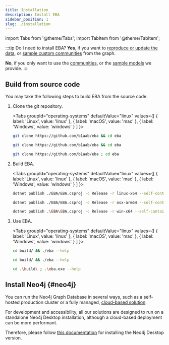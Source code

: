 ```yaml
---
title: Installation
description: Install EBA
sidebar_position: 1
slug: ./installation
---
```


import Tabs from '@theme/Tabs';
import TabItem from '@theme/TabItem';



:::tip Do I need to install EBA?
**Yes**, if you want to 
[reproduce or update the data](/docs/bitcoin/etl/overview), or 
[sample custom communities](/docs/bitcoin/sampling/overview) 
from the graph.

**No**, if you only want to use the 
[communities](https://www.kaggle.com/datasets/vjalili/bitcoin-graph-sampled-communities), or 
the [sample models](https://github.com/B1AAB/GraphStudio) we provide.
::::

## Build from source code

You may take the following steps to build EBA from the source code. 

1. Clone the git repository. 

    <Tabs
        groupId="operating-systems"
        defaultValue="linux"
        values={[
            { label: 'Linux', value: 'linux' },
            { label: 'macOS', value: 'mac' },
            { label: 'Windows', value: 'windows' }
        ]
    }>
    <TabItem value="linux">

    ```bash
    git clone https://github.com/b1aab/eba && cd eba
    ```

    </TabItem>
    <TabItem value="mac">

    ```bash
    git clone https://github.com/b1aab/eba && cd eba
    ```

    </TabItem>
    <TabItem value="windows">

    ```bash
    git clone https://github.com/b1aab/eba ; cd eba
    ```

    </TabItem>
    </Tabs>

2. Build EBA.

    <Tabs
        groupId="operating-systems"
        defaultValue="linux"
        values={[
            { label: 'Linux', value: 'linux' },
            { label: 'macOS', value: 'mac' },
            { label: 'Windows', value: 'windows' }
        ]
    }>
    <TabItem value="linux">

    ```bash
    dotnet publish ./EBA/EBA.csproj -c Release -r linux-x64 --self-contained true -o "build" -p:WarningLevel=0
    ```

    </TabItem>
    <TabItem value="mac">

    ```bash
    dotnet publish ./EBA/EBA.csproj -c Release -r osx-arm64 --self-contained true -o "build" -p:WarningLevel=0
    ```

    </TabItem>
    <TabItem value="windows">

    ```bash
    dotnet publish .\EBA\EBA.csproj -c Release -r win-x64 --self-contained true -o "build" -p:WarningLevel=0
    ```

    </TabItem>
    </Tabs>


3. Use EBA.

    <Tabs
        groupId="operating-systems"
        defaultValue="linux"
        values={[
            { label: 'Linux', value: 'linux' },
            { label: 'macOS', value: 'mac' },
            { label: 'Windows', value: 'windows' }
        ]
    }>
    <TabItem value="linux">

    ```bash
    cd build/ && ./eba --help
    ```

    </TabItem>
    <TabItem value="mac">

    ```bash
    cd build/ && ./eba --help
    ```

    </TabItem>
    <TabItem value="windows">

    ```bash
    cd .\build\ ; .\eba.exe --help
    ```

    </TabItem>
    </Tabs>



## Install Neo4j {#neo4j}

You can run the Neo4j Graph Database in several ways, 
such as a self-hosted production cluster or a fully managed, 
[cloud-based solution](https://neo4j.com/deployment-center).


For development and accessibility, 
all our solutions are designed to run on a standalone Neo4j Desktop installation, 
although a cloud-based deployment can be more performant.

Therefore, please follow [this documentation](https://neo4j.com/docs/operations-manual/current/installation) 
for installing the Neo4j Desktop version.


